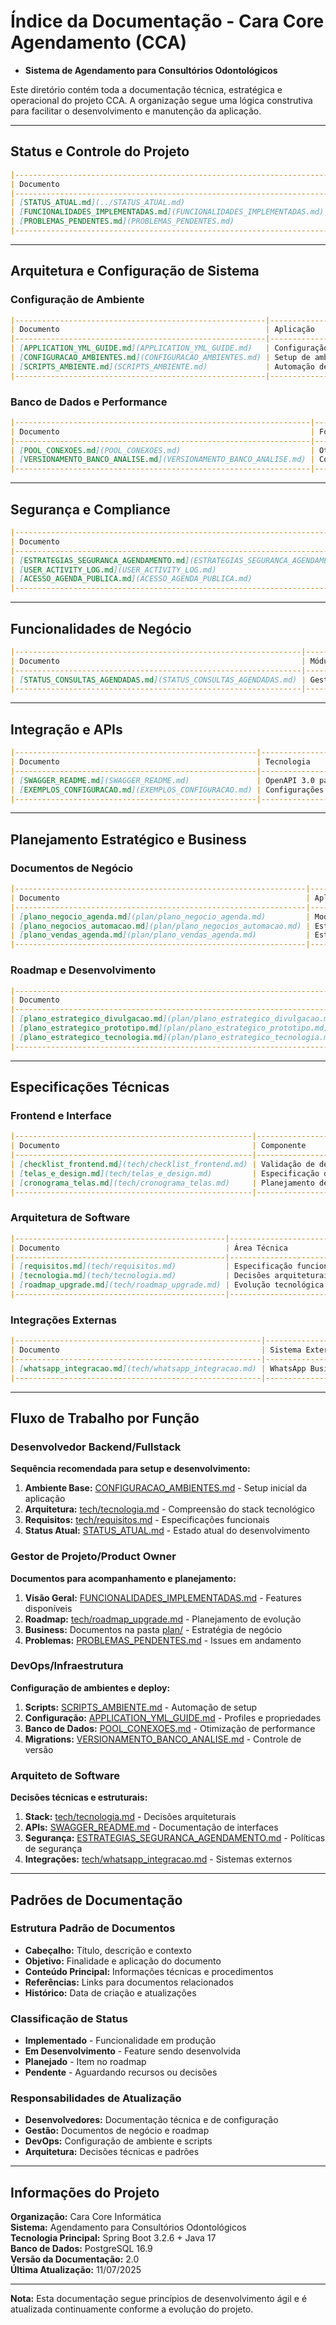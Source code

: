 # Índice da Documentação - Cara Core Agendamento (CCA)

- **Sistema de Agendamento para Consultórios Odontológicos**

Este diretório contém toda a documentação técnica, estratégica e operacional do projeto CCA. A organização segue uma lógica construtiva para facilitar o desenvolvimento e manutenção da aplicação.

---

## Status e Controle do Projeto

```markdown
|----------------------------------------------------------------------|------------------------------------------------------|------------------|
| Documento                                                            | Descrição                                            | Responsabilidade |
|----------------------------------------------------------------------|------------------------------------------------------|------------------|
| [STATUS_ATUAL.md](../STATUS_ATUAL.md)                                | Status completo do desenvolvimento e funcionalidades | Gestão de Projeto           |
| [FUNCIONALIDADES_IMPLEMENTADAS.md](FUNCIONALIDADES_IMPLEMENTADAS.md) | Lista detalhada de funcionalidades já implementadas  | Desenvolvimento  |
| [PROBLEMAS_PENDENTES.md](PROBLEMAS_PENDENTES.md)                     | Problemas conhecidos e suas soluções          | Suporte Técnico  |
|----------------------------------------------------------------------|------------------------------------------------------|------------------|
```

---

## Arquitetura e Configuração de Sistema

### Configuração de Ambiente

```markdown
|--------------------------------------------------------|---------------------------------------------|-------------------------|
| Documento                                              | Aplicação                                   | Fase de Desenvolvimento |
|--------------------------------------------------------|---------------------------------------------|-------------------------|
| [APPLICATION_YML_GUIDE.md](APPLICATION_YML_GUIDE.md)   | Configuração de profiles e propriedades     | Setup Inicial           |
| [CONFIGURACAO_AMBIENTES.md](CONFIGURACAO_AMBIENTES.md) | Setup de ambientes (local, teste, produção) | DevOps                  |
| [SCRIPTS_AMBIENTE.md](SCRIPTS_AMBIENTE.md)             | Automação de inicialização                  | Produtividade           |
|--------------------------------------------------------|---------------------------------------------|-------------------------|
```

### Banco de Dados e Performance

```markdown
|------------------------------------------------------------------|---------------------------------------|----------------------|
| Documento                                                        | Foco Técnico                          | Impacto              |
|------------------------------------------------------------------|---------------------------------------|----------------------|
| [POOL_CONEXOES.md](POOL_CONEXOES.md)                             | Otimização de conexões com PostgreSQL | Performance          |
| [VERSIONAMENTO_BANCO_ANALISE.md](VERSIONAMENTO_BANCO_ANALISE.md) | Controle de migrations com Flyway     | Integridade de Dados |
|------------------------------------------------------------------|---------------------------------------|----------------------|
```

---

## Segurança e Compliance

```markdown
|------------------------------------------------------------------------------|-----------------------------------|----------------|
| Documento                                                                    | Área de Aplicação                 | Regulamentação |
|------------------------------------------------------------------------------|-----------------------------------|----------------|
| [ESTRATEGIAS_SEGURANCA_AGENDAMENTO.md](ESTRATEGIAS_SEGURANCA_AGENDAMENTO.md) | Proteção de dados de agendamentos | LGPD           |
| [USER_ACTIVITY_LOG.md](USER_ACTIVITY_LOG.md)                                 | Auditoria de ações dos usuários   | Compliance     |
| [ACESSO_AGENDA_PUBLICA.md](ACESSO_AGENDA_PUBLICA.md)                         | Controle de autorização           | Segurança      |
|------------------------------------------------------------------------------|-----------------------------------|----------------|
```

---

## Funcionalidades de Negócio

```markdown
|----------------------------------------------------------------|---------------------------------|-----------------|
| Documento                                                      | Módulo do Sistema               | Stakeholder     |
|----------------------------------------------------------------|---------------------------------|-----------------|
| [STATUS_CONSULTAS_AGENDADAS.md](STATUS_CONSULTAS_AGENDADAS.md) | Gestão de consultas e workflows | Usuários Finais |
|----------------------------------------------------------------|---------------------------------|-----------------|
```

---

## Integração e APIs

```markdown
|------------------------------------------------------|---------------------------------------|------------------------------|
| Documento                                            | Tecnologia                            | Finalidade                   |
|------------------------------------------------------|---------------------------------------|------------------------------|
| [SWAGGER_README.md](SWAGGER_README.md)               | OpenAPI 3.0 para documentação de APIs | Desenvolvimento e Integração |
| [EXEMPLOS_CONFIGURACAO.md](EXEMPLOS_CONFIGURACAO.md) | Configurações práticas do sistema     | Implementação                |
|------------------------------------------------------|---------------------------------------|------------------------------|
```

---

## Planejamento Estratégico e Business

### Documentos de Negócio

```markdown
|-----------------------------------------------------------------|-----------------------------------------|------------------|
| Documento                                                       | Aplicação no Negócio                    | Público-Alvo     |
|-----------------------------------------------------------------|-----------------------------------------|------------------|
| [plano_negocio_agenda.md](plan/plano_negocio_agenda.md)         | Modelagem de negócio para agendamentos  | Gestão Comercial |
| [plano_negocios_automacao.md](plan/plano_negocios_automacao.md) | Estratégias de automação de processos   | Operações        |
| [plano_vendas_agenda.md](plan/plano_vendas_agenda.md)           | Estratégias de comercialização          | Vendas           |
|-----------------------------------------------------------------|-----------------------------------------|------------------|
```

### Roadmap e Desenvolvimento

```markdown
|-------------------------------------------------------------------------|----------------------|-------------------------|
| Documento                                                               | Fase do Projeto      | Aplicação               |
|-------------------------------------------------------------------------|----------------------|-------------------------|
| [plano_estrategico_divulgacao.md](plan/plano_estrategico_divulgacao.md) | Lançamento           | Marketing e Comunicação |
| [plano_estrategico_prototipo.md](plan/plano_estrategico_prototipo.md)   | MVP                  | Validação de Conceito   |
| [plano_estrategico_tecnologia.md](plan/plano_estrategico_tecnologia.md) | Evolução Tecnológica | Arquitetura de Software |
|-------------------------------------------------------------------------|----------------------|-------------------------|
```

---

## Especificações Técnicas

### Frontend e Interface

```markdown
|-----------------------------------------------------|---------------------------------|-----------------------|
| Documento                                           | Componente                      | Framework             |
|-----------------------------------------------------|---------------------------------|-----------------------|
| [checklist_frontend.md](tech/checklist_frontend.md) | Validação de desenvolvimento    | Thymeleaf + Bootstrap |
| [telas_e_design.md](tech/telas_e_design.md)         | Especificação de interfaces     | UI/UX                 |
| [cronograma_telas.md](tech/cronograma_telas.md)     | Planejamento de desenvolvimento | Gestão de Projeto     |
|-----------------------------------------------------|---------------------------------|-----------------------|
```

### Arquitetura de Software

```markdown
|-----------------------------------------------|-----------------------------------------|----------------------|
| Documento                                     | Área Técnica                            | Framework/Tecnologia |
|-----------------------------------------------|-----------------------------------------|----------------------|
| [requisitos.md](tech/requisitos.md)           | Especificação funcional e não funcional | Spring Boot          |
| [tecnologia.md](tech/tecnologia.md)           | Decisões arquiteturais                  | Java 17 + PostgreSQL |
| [roadmap_upgrade.md](tech/roadmap_upgrade.md) | Evolução tecnológica                    | Stack Completo       |
|-----------------------------------------------|-----------------------------------------|----------------------|
```

### Integrações Externas

```markdown
|-------------------------------------------------------|-----------------------|-------------------------|
| Documento                                             | Sistema Externo       | Status de Implementação |
|-------------------------------------------------------|-----------------------|-------------------------|
| [whatsapp_integracao.md](tech/whatsapp_integracao.md) | WhatsApp Business API | Em desenvolvimento      |
|-------------------------------------------------------|-----------------------|-------------------------|
```

---

## Fluxo de Trabalho por Função

### Desenvolvedor Backend/Fullstack

**Sequência recomendada para setup e desenvolvimento:**

1. **Ambiente Base:** [CONFIGURACAO_AMBIENTES.md](CONFIGURACAO_AMBIENTES.md) - Setup inicial da aplicação
2. **Arquitetura:** [tech/tecnologia.md](tech/tecnologia.md) - Compreensão do stack tecnológico  
3. **Requisitos:** [tech/requisitos.md](tech/requisitos.md) - Especificações funcionais
4. **Status Atual:** [STATUS_ATUAL.md](../STATUS_ATUAL.md) - Estado atual do desenvolvimento

### Gestor de Projeto/Product Owner

**Documentos para acompanhamento e planejamento:**

1. **Visão Geral:** [FUNCIONALIDADES_IMPLEMENTADAS.md](FUNCIONALIDADES_IMPLEMENTADAS.md) - Features disponíveis
2. **Roadmap:** [tech/roadmap_upgrade.md](tech/roadmap_upgrade.md) - Planejamento de evolução
3. **Business:** Documentos na pasta [plan/](plan/) - Estratégia de negócio
4. **Problemas:** [PROBLEMAS_PENDENTES.md](PROBLEMAS_PENDENTES.md) - Issues em andamento

### DevOps/Infraestrutura

**Configuração de ambientes e deploy:**

1. **Scripts:** [SCRIPTS_AMBIENTE.md](SCRIPTS_AMBIENTE.md) - Automação de setup
2. **Configuração:** [APPLICATION_YML_GUIDE.md](APPLICATION_YML_GUIDE.md) - Profiles e propriedades
3. **Banco de Dados:** [POOL_CONEXOES.md](POOL_CONEXOES.md) - Otimização de performance
4. **Migrations:** [VERSIONAMENTO_BANCO_ANALISE.md](VERSIONAMENTO_BANCO_ANALISE.md) - Controle de versão

### Arquiteto de Software

**Decisões técnicas e estruturais:**

1. **Stack:** [tech/tecnologia.md](tech/tecnologia.md) - Decisões arquiteturais
2. **APIs:** [SWAGGER_README.md](SWAGGER_README.md) - Documentação de interfaces
3. **Segurança:** [ESTRATEGIAS_SEGURANCA_AGENDAMENTO.md](ESTRATEGIAS_SEGURANCA_AGENDAMENTO.md) - Políticas de segurança
4. **Integrações:** [tech/whatsapp_integracao.md](tech/whatsapp_integracao.md) - Sistemas externos

---

## Padrões de Documentação

### Estrutura Padrão de Documentos

- **Cabeçalho:** Título, descrição e contexto
- **Objetivo:** Finalidade e aplicação do documento  
- **Conteúdo Principal:** Informações técnicas e procedimentos
- **Referências:** Links para documentos relacionados
- **Histórico:** Data de criação e atualizações

### Classificação de Status

- **Implementado** - Funcionalidade em produção
- **Em Desenvolvimento** - Feature sendo desenvolvida
- **Planejado** - Item no roadmap
- **Pendente** - Aguardando recursos ou decisões

### Responsabilidades de Atualização

- **Desenvolvedores:** Documentação técnica e de configuração
- **Gestão:** Documentos de negócio e roadmap
- **DevOps:** Configuração de ambiente e scripts
- **Arquitetura:** Decisões técnicas e padrões

---

## Informações do Projeto

**Organização:** Cara Core Informática  
**Sistema:** Agendamento para Consultórios Odontológicos  
**Tecnologia Principal:** Spring Boot 3.2.6 + Java 17  
**Banco de Dados:** PostgreSQL 16.9  
**Versão da Documentação:** 2.0  
**Última Atualização:** 11/07/2025

---

**Nota:** Esta documentação segue princípios de desenvolvimento ágil e é atualizada continuamente conforme a evolução do projeto.
